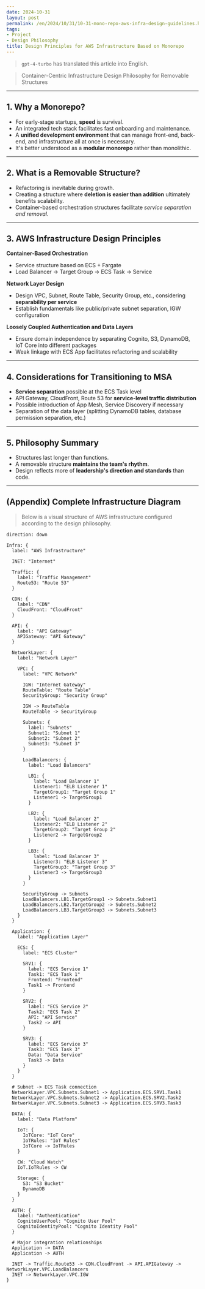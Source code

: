 ```yaml
---
date: 2024-10-31
layout: post
permalink: /en/2024/10/31/10-31-mono-repo-aws-infra-design-guidelines.html
tags:
- Project
- Design Philosophy
title: Design Principles for AWS Infrastructure Based on Monorepo
---
```

> `gpt-4-turbo` has translated this article into English.

> Container-Centric Infrastructure Design Philosophy for Removable Structures

---

## 1. Why a Monorepo?

- For early-stage startups, **speed** is survival.
- An integrated tech stack facilitates fast onboarding and maintenance.
- A **unified development environment** that can manage front-end, back-end, and infrastructure all at once is necessary.
- It's better understood as a **modular monorepo** rather than monolithic.

---

## 2. What is a Removable Structure?

- Refactoring is inevitable during growth.
- Creating a structure where **deletion is easier than addition** ultimately benefits scalability.
- Container-based orchestration structures facilitate *service separation and removal*.

---

## 3. AWS Infrastructure Design Principles

**Container-Based Orchestration**

- Service structure based on ECS + Fargate
- Load Balancer → Target Group → ECS Task → Service

**Network Layer Design**

- Design VPC, Subnet, Route Table, Security Group, etc., considering **separability per service**
- Establish fundamentals like public/private subnet separation, IGW configuration

**Loosely Coupled Authentication and Data Layers**

- Ensure domain independence by separating Cognito, S3, DynamoDB, IoT Core into different packages
- Weak linkage with ECS App facilitates refactoring and scalability

---

## 4. Considerations for Transitioning to MSA

- **Service separation** possible at the ECS Task level
- API Gateway, CloudFront, Route 53 for **service-level traffic distribution**
- Possible introduction of App Mesh, Service Discovery if necessary
- Separation of the data layer (splitting DynamoDB tables, database permission separation, etc.)

---

## 5. Philosophy Summary

- Structures last longer than functions.
- A removable structure **maintains the team's rhythm**.
- Design reflects more of **leadership's direction and standards** than code.

---

## (Appendix) Complete Infrastructure Diagram

> Below is a visual structure of AWS infrastructure configured according to the design philosophy.
> 

```d2
direction: down

Infra: {
  label: "AWS Infrastructure"

  INET: "Internet"

  Traffic: {
    label: "Traffic Management"
    Route53: "Route 53"
  }

  CDN: {
    label: "CDN"
    CloudFront: "CloudFront"
  }

  API: {
    label: "API Gateway"
    APIGateway: "API Gateway"
  }

  NetworkLayer: {
    label: "Network Layer"

    VPC: {
      label: "VPC Network"

      IGW: "Internet Gateway"
      RouteTable: "Route Table"
      SecurityGroup: "Security Group"

      IGW -> RouteTable
      RouteTable -> SecurityGroup

      Subnets: {
        label: "Subnets"
        Subnet1: "Subnet 1"
        Subnet2: "Subnet 2"
        Subnet3: "Subnet 3"
      }

      LoadBalancers: {
        label: "Load Balancers"

        LB1: {
          label: "Load Balancer 1"
          Listener1: "ELB Listener 1"
          TargetGroup1: "Target Group 1"
          Listener1 -> TargetGroup1
        }

        LB2: {
          label: "Load Balancer 2"
          Listener2: "ELB Listener 2"
          TargetGroup2: "Target Group 2"
          Listener2 -> TargetGroup2
        }

        LB3: {
          label: "Load Balancer 3"
          Listener3: "ELB Listener 3"
          TargetGroup3: "Target Group 3"
          Listener3 -> TargetGroup3
        }
      }

      SecurityGroup -> Subnets
      LoadBalancers.LB1.TargetGroup1 -> Subnets.Subnet1
      LoadBalancers.LB2.TargetGroup2 -> Subnets.Subnet2
      LoadBalancers.LB3.TargetGroup3 -> Subnets.Subnet3
    }
  }

  Application: {
    label: "Application Layer"

    ECS: {
      label: "ECS Cluster"

      SRV1: {
        label: "ECS Service 1"
        Task1: "ECS Task 1"
        Frontend: "Frontend"
        Task1 -> Frontend
      }

      SRV2: {
        label: "ECS Service 2"
        Task2: "ECS Task 2"
        API: "API Service"
        Task2 -> API
      }

      SRV3: {
        label: "ECS Service 3"
        Task3: "ECS Task 3"
        Data: "Data Service"
        Task3 -> Data
      }
    }
  }

  # Subnet -> ECS Task connection
  NetworkLayer.VPC.Subnets.Subnet1 -> Application.ECS.SRV1.Task1
  NetworkLayer.VPC.Subnets.Subnet2 -> Application.ECS.SRV2.Task2
  NetworkLayer.VPC.Subnets.Subnet3 -> Application.ECS.SRV3.Task3

  DATA: {
    label: "Data Platform"

    IoT: {
      IoTCore: "IoT Core"
      IoTRules: "IoT Rules"
      IoTCore -> IoTRules
    }

    CW: "Cloud Watch"
    IoT.IoTRules -> CW

    Storage: {
      S3: "S3 Bucket"
      DynamoDB
    }
  }

  AUTH: {
    label: "Authentication"
    CognitoUserPool: "Cognito User Pool"
    CognitoIdentityPool: "Cognito Identity Pool"
  }

  # Major integration relationships
  Application -> DATA
  Application -> AUTH

  INET -> Traffic.Route53 -> CDN.CloudFront -> API.APIGateway -> NetworkLayer.VPC.LoadBalancers
  INET -> NetworkLayer.VPC.IGW
}
```
